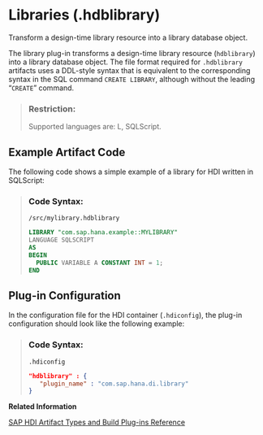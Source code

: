 <!-- loio7475cf480ad8498c9991c8a9392d6fc7 -->

# Libraries \(.hdblibrary\)

Transform a design-time library resource into a library database object.



The library plug-in transforms a design-time library resource \(`hdblibrary`\) into a library database object. The file format required for `.hdblibrary` artifacts uses a DDL-style syntax that is equivalent to the corresponding syntax in the SQL command `CREATE LIBRARY`, although without the leading “`CREATE`” command.

> ### Restriction:  
> Supported languages are: L, SQLScript.



<a name="loio7475cf480ad8498c9991c8a9392d6fc7__section_q32_mgh_ycb"/>

## Example Artifact Code

The following code shows a simple example of a library for HDI written in SQLScript:

> ### Code Syntax:  
> `/src/mylibrary.hdblibrary`
> 
> ```sql
> LIBRARY "com.sap.hana.example::MYLIBRARY"
> LANGUAGE SQLSCRIPT
> AS
> BEGIN
>   PUBLIC VARIABLE A CONSTANT INT = 1;
> END
> ```



<a name="loio7475cf480ad8498c9991c8a9392d6fc7__section_elf_zwh_1hb"/>

## Plug-in Configuration

In the configuration file for the HDI container \(`.hdiconfig`\), the plug-in configuration should look like the following example:

> ### Code Syntax:  
> `.hdiconfig`
> 
> ```json
> "hdblibrary" : {
>    "plugin_name" : "com.sap.hana.di.library"
> }
> ```

**Related Information**  


[SAP HDI Artifact Types and Build Plug-ins Reference](sap-hdi-artifact-types-and-build-plug-ins-reference-9789224.md "The SAP HANA Cloud, SAP HANA database deployment infrastructure (HDI) supports a wide variety of database artifact types, for example, tables, indexes, and views.")

